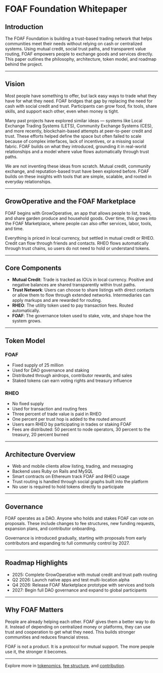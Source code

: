 # FOAF Foundation Whitepaper

## Introduction

The FOAF Foundation is building a trust-based trading network that helps communities meet their needs without relying on cash or centralized systems. Using mutual credit, social trust paths, and transparent value routing, FOAF empowers people to exchange goods and services directly. This paper outlines the philosophy, architecture, token model, and roadmap behind the project.

---

## Vision

Most people have something to offer, but lack easy ways to trade what they have for what they need. FOAF bridges that gap by replacing the need for cash with social credit and trust. Participants can grow food, fix tools, share skills, and support each other, even when money is tight.

Many past projects have explored similar ideas — systems like Local Exchange Trading Systems (LETS), Community Exchange Systems (CES), and more recently, blockchain-based attempts at peer-to-peer credit and trust. These efforts helped define the space but often failed to scale because of complex interfaces, lack of incentives, or a missing social fabric. FOAF builds on what they introduced, grounding it in real-world relationships and a model where value flows automatically through trust paths.

We are not inventing these ideas from scratch. Mutual credit, community exchange, and reputation-based trust have been explored before. FOAF builds on these insights with tools that are simple, scalable, and rooted in everyday relationships.

---

## GrowOperative and the FOAF Marketplace

FOAF begins with GrowOperative, an app that allows people to list, trade, and share garden produce and household goods. Over time, this grows into the FOAF Marketplace, where people can also offer services, labor, tools, and time.

Everything is priced in local currency, but settled in mutual credit or RHEO. Credit can flow through friends and contacts. RHEO flows automatically through trust chains, so users do not need to hold or understand tokens.

---

## Core Components

- **Mutual Credit**: Trade is tracked as IOUs in local currency. Positive and negative balances are shared transparently within trust paths.
- **Trust Network**: Users can choose to share listings with direct contacts or allow them to flow through extended networks. Intermediaries can apply markups and are rewarded for routing.
- **RHEO**: The utility token used to pay transaction fees. Routed automatically.
- **FOAF**: The governance token used to stake, vote, and shape how the system grows.

---

## Token Model

### FOAF
- Fixed supply of 25 million
- Used for DAO governance and staking
- Distributed through airdrops, contributor rewards, and sales
- Staked tokens can earn voting rights and treasury influence

### RHEO
- No fixed supply
- Used for transaction and routing fees
- Three percent of trade value is paid in RHEO
- One percent per trust hop is added to the routed amount
- Users earn RHEO by participating in trades or staking FOAF
- Fees are distributed: 50 percent to node operators, 30 percent to the treasury, 20 percent burned

---

## Architecture Overview

- Web and mobile clients allow listing, trading, and messaging
- Backend uses Ruby on Rails and MySQL
- Smart contracts on Ethereum track FOAF and RHEO usage
- Trust routing is handled through social graphs built into the platform
- No user is required to hold tokens directly to participate

---

## Governance

FOAF operates as a DAO. Anyone who holds and stakes FOAF can vote on proposals. These include changes to fee structures, new funding requests, expansion plans, and contributor onboarding.

Governance is introduced gradually, starting with proposals from early contributors and expanding to full community control by 2027.

---

## Roadmap Highlights

- 2025: Complete GrowOperative with mutual credit and trust path routing
- Q2 2026: Launch native apps and test multi-location alpha
- Q4 2026: Release FOAF Marketplace prototype with services and tools
- 2027: Begin full DAO governance and expand to global participants

---

## Why FOAF Matters

People are already helping each other. FOAF gives them a better way to do it. Instead of depending on centralized money or platforms, they can use trust and cooperation to get what they need. This builds stronger communities and reduces financial stress.

FOAF is not a product. It is a protocol for mutual support. The more people use it, the stronger it becomes.

---

Explore more in [tokenomics](../foaf-foundation/tokenomics.md), [fee structure](../foaf-foundation/fee-structure.md), and [contribution](../community/contribution.md).
